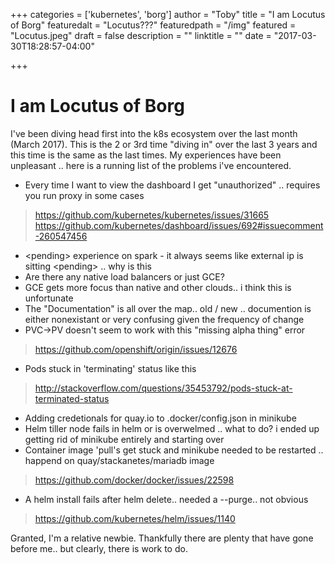 +++
categories = ['kubernetes', 'borg']
author = "Toby"
title = "I am Locutus of Borg"
featuredalt = "Locutus???"
featuredpath = "/img"
featured = "Locutus.jpeg"
draft = false
description = ""
linktitle = ""
date = "2017-03-30T18:28:57-04:00"

+++

# I am Locutus of Borg

I've been diving head first into the k8s ecosystem over the last month (March 2017).
This is the 2 or 3rd time "diving in" over the last 3 years and this time is the same as the last times.
My experiences have been unpleasant .. here is a running list of the problems i've encountered.

* Every time I want to view the dashboard I get "unauthorized" .. requires you run proxy in some cases

>  https://github.com/kubernetes/kubernetes/issues/31665
>  https://github.com/kubernetes/dashboard/issues/692#issuecomment-260547456

* \<pending\> experience on spark - it always seems like external ip is sitting \<pending\> .. why is this
* Are there any native load balancers or just GCE?
* GCE gets more focus than native and other clouds.. i think this is unfortunate 
* The "Documentation" is all over the map.. old / new .. documention is either nonexistant or very confusing given the frequency of change
* PVC->PV doesn't seem to work with this "missing alpha thing" error

> https://github.com/openshift/origin/issues/12676

* Pods stuck in 'terminating' status like this

> http://stackoverflow.com/questions/35453792/pods-stuck-at-terminated-status

* Adding credetionals for quay.io to .docker/config.json in minikube
* Helm tiller node fails in helm or is overwelmed .. what to do? i ended up getting rid of minikube entirely and starting over
* Container image 'pull's get stuck and minikube needed to be restarted .. happend on quay/stackanetes/mariadb image

> https://github.com/docker/docker/issues/22598

* A helm install fails after helm delete.. needed a --purge.. not obvious 

> https://github.com/kubernetes/helm/issues/1140

Granted, I'm a relative newbie.  Thankfully there are plenty that have gone before me.. but clearly, there is work to do.


